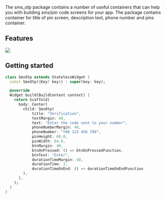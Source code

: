 <!--
This README describes the package. If you publish this package to pub.dev,
this README's contents appear on the landing page for your package.

For information about how to write a good package README, see the guide for
[writing package pages](https://dart.dev/guides/libraries/writing-package-pages).

For general information about developing packages, see the Dart guide for
[creating packages](https://dart.dev/guides/libraries/create-library-packages)
and the Flutter guide for
[developing packages and plugins](https://flutter.dev/developing-packages).
-->

The sms_otp package contains a number of useful containers that can help you with building sms/pin code screens for your app. The package contains container for title of pin screen, description text, phone number and pins container.

## Features

![](https://raw.githubusercontent.com/Casm9/my-github-storage/main/sms-otp-pub.gif)


## Getting started

```dart
class SmsOtp extends StatelessWidget {
  const SmsOtp({Key? key}) : super(key: key);

  @override
  Widget build(BuildContext context) {
    return Scaffold(
      body: Center(
        child: SmsOtp(
            title: "Verification",
            textMargin: 40,
            text: "Enter the code sent to your number",
            phoneNumberMargin: 40,
            phoneNumber: "+90 123 456 789",
            pinHeight: 68.0,
            pinWidth: 64.0,
            btnMargin: 40,
            btnOnPressed: () => btnOnPressedFunction,
            btnText: "Enter",
            durationTimeMargin: 40,
            durationTime: 3,
            durationTimeOnEnd: () => durationTimeOnEndFunction
        ),
      ),
    );
  }
}
```